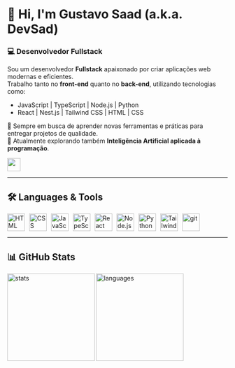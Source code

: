 # 👋 Hi, I'm Gustavo Saad (a.k.a. DevSad)

### 💻 Desenvolvedor Fullstack

Sou um desenvolvedor **Fullstack** apaixonado por criar aplicações web modernas e eficientes.  
Trabalho tanto no **front-end** quanto no **back-end**, utilizando tecnologias como:

- JavaScript | TypeScript | Node.js | Python
- React | Nest.js | Tailwind CSS | HTML | CSS

🚀 Sempre em busca de aprender novas ferramentas e práticas para entregar projetos de qualidade.  
🌱 Atualmente explorando também **Inteligência Artificial aplicada à programação**.

<a href="https://www.linkedin.com/in/gustavo-s-60b66b342/"><img src="https://cdn.jsdelivr.net/gh/devicons/devicon@latest/icons/linkedin/linkedin-original.svg" width="30px" /></a>

---

## 🛠️ Languages & Tools

<div style="display: flex; gap: 10px;">
  <img src="https://cdn.jsdelivr.net/gh/devicons/devicon@latest/icons/html5/html5-original.svg" title="HTML" alt="HTML" width="40"/>
  <img src="https://cdn.jsdelivr.net/gh/devicons/devicon@latest/icons/css3/css3-original.svg" title="CSS" alt="CSS" width="40"/>
  <img src="https://cdn.jsdelivr.net/gh/devicons/devicon@latest/icons/javascript/javascript-original.svg" title="JavaScript" alt="JavaScript" width="40"/>
  <img src="https://cdn.jsdelivr.net/gh/devicons/devicon@latest/icons/typescript/typescript-original.svg" title="TypeScript" alt="TypeScript" width="40"/>
  <img src="https://cdn.jsdelivr.net/gh/devicons/devicon@latest/icons/react/react-original.svg" title="React" alt="React" width="40"/>
  <img src="https://cdn.jsdelivr.net/gh/devicons/devicon@latest/icons/nodejs/nodejs-original.svg" title="Node.js" alt="Node.js" width="40"/>
  <img src="https://cdn.jsdelivr.net/gh/devicons/devicon@latest/icons/python/python-original.svg" title="Python" alt="Python" width="40"/>
  <img src="https://cdn.jsdelivr.net/gh/devicons/devicon@latest/icons/tailwindcss/tailwindcss-original.svg" title="Tailwind" alt="Tailwind" width="40"/>

<img src="https://cdn.jsdelivr.net/gh/devicons/devicon@latest/icons/git/git-original.svg" title=Git alt="git" width="40"/>
          
</div>

---

## 📊 GitHub Stats

<img height="200" src="https://github-readme-stats.vercel.app/api?username=gsaad2305&show_icons=true&theme=radical" alt="stats" align="left"/>
<img height="200" src="https://github-readme-stats.vercel.app/api/top-langs?username=gsaad2305&layout=compact&langs_count=8&theme=radical" alt="languages" align="left"/>
